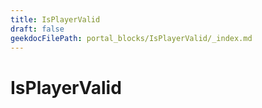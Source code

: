 ```yaml
---
title: IsPlayerValid
draft: false
geekdocFilePath: portal_blocks/IsPlayerValid/_index.md
---
```

# IsPlayerValid